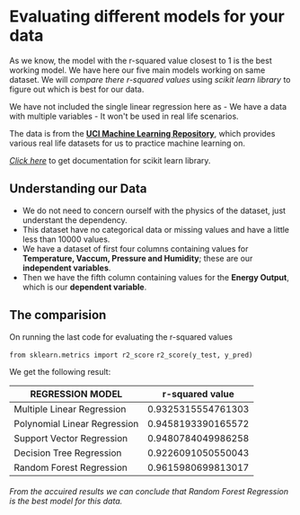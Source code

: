 # Evaluating different models for your data

As we know, the model with the r-squared value closest to 1 is the best working model. We have here our five main models working on same dataset. We will *compare there r-squared values* using *scikit learn library* to figure out which is best for our data.

We have not included the single linear regression here as
	- We have a data with multiple variables
	- It won't be used in real life scenarios.

The data is from the [**UCI Machine Learning Repository**](https://archive.ics.uci.edu/ml/index.php), which provides various real life datasets for us to practice machine learning on.

[*Click here*](https://scikit-learn.org/stable/modules/classes.html) to get documentation for scikit learn library.

## Understanding our Data

- We do not need to concern ourself with the physics of the dataset, just understant the dependency.
- This dataset have no categorical data or missing values and have a little less than 10000 values.
- We have a dataset of first four columns containing values for **Temperature, Vaccum, Pressure and Humidity**; these are our **independent variables**.
- Then we have the fifth column containing values for the **Energy Output**, which is our **dependent variable**.

## The comparision

On running the last code for evaluating the r-squared values

`from sklearn.metrics import r2_score`
`r2_score(y_test, y_pred)`


We get the following result:

| REGRESSION MODEL             | r-squared value    |
|------------------------------|--------------------|
| Multiple Linear Regression   | 0.9325315554761303 |
| Polynomial Linear Regression | 0.9458193390165572 |
| Support Vector Regression    | 0.9480784049986258 |
| Decision Tree Regression     | 0.9226091050550043 |
| Random Forest Regression     | 0.9615980699813017 |

###### From the accuired results we can conclude that Random Forest Regression is the best model for this data.
